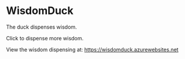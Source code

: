 # WisdomDuck
The duck dispenses wisdom.

Click to dispense more wisdom.

View the wisdom dispensing at: https://wisdomduck.azurewebsites.net
